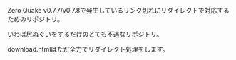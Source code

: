 Zero Quake v0.7.7/v0.7.8で発生しているリンク切れにリダイレクトで対応するためのリポジトリ。

いわば尻ぬぐいをするだけのとても不遇なリポジトリ。

download.htmlはただ全力でリダイレクト処理をします。
